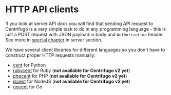 # HTTP API clients

If you look at server API docs you will find that sending API request to Centrifugo is a very simple task to do in any programming language - this is just a POST request with JSON payload in body and `Authorization` header. See more in [special chapter](../server/api.md) in server section.

We have several client libraries for different languages so you don't have to construct proper HTTP requests manually:

* [cent](https://github.com/centrifugal/cent) for Python
* [rubycent](https://github.com/centrifugal/rubycent) for Ruby (**not available for Centrifugo v2 yet**)
* [phpcent](https://github.com/centrifugal/phpcent) for PHP (**not available for Centrifugo v2 yet**)
* [jscent](https://github.com/centrifugal/jscent) for NodeJS (**not available for Centrifugo v2 yet**)
* [gocent](https://github.com/centrifugal/gocent) for Go
